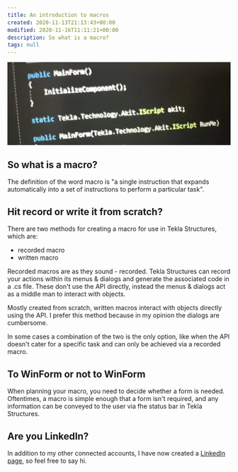 ```yaml
---
title: An introduction to macros
created: 2020-11-13T21:13:43+00:00
modified: 2020-11-16T11:11:21+00:00
description: So what is a macro?
tags: null
---
```


![](../assets/home-page-image.jpg)

## So what is a macro? 

The definition of the word macro is "a single instruction that expands automatically into a set of instructions to perform a particular task".

## Hit record or write it from scratch?

There are two methods for creating a macro for use in Tekla Structures, which are:

- recorded macro
- written macro

Recorded macros are as they sound - recorded. Tekla Structures can record your actions within its menus & dialogs and generate the associated code in a .cs file. These don't use the API directly, instead the menus & dialogs act as a middle man to interact with objects.

Mostly created from scratch, written macros interact with objects directly using the API. I prefer this method because in my opinion the dialogs are cumbersome.
 
In some cases a combination of the two is the only option, like when the API doesn't cater for a specific task and can only be achieved via a recorded macro.

## To WinForm or not to WinForm 

When planning your macro, you need to decide whether a form is needed. Oftentimes, a macro is simple enough that a form isn't required, and any information can be conveyed to the user via fhe status bar in Tekla Structures.

## Are you LinkedIn?

In addition to my other connected accounts, I have now created a [LinkedIn page](https://www.linkedin.com/company/teklanology), so feel free to say hi.